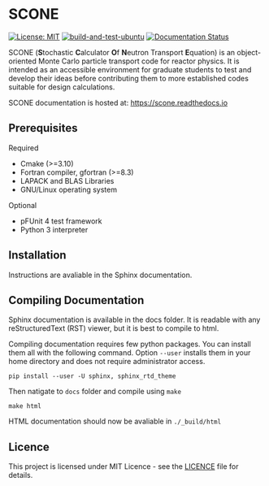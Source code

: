 # SCONE
[![License: MIT](https://img.shields.io/badge/License-MIT-green.svg)](https://opensource.org/licenses/MIT)
[![build-and-test-ubuntu](https://github.com/CambridgeNuclear/SCONE/actions/workflows/build-and-test.yml/badge.svg)](https://github.com/CambridgeNuclear/SCONE/actions/workflows/build-and-test.yml)
[![Documentation Status](https://readthedocs.org/projects/scone/badge/?version=latest)](https://scone.readthedocs.io/en/latest/?badge=latest)

SCONE (**S**tochastic **C**alculator **O**f **N**eutron Transport **E**quation) is an object-oriented Monte Carlo
particle transport code for reactor physics. It is intended as an accessible environment for
graduate students to test and develop their ideas before contributing them to more established
codes suitable for design calculations.

SCONE documentation is hosted at: <https://scone.readthedocs.io>

## Prerequisites
Required

* Cmake (>=3.10)
* Fortran compiler, gfortran (>=8.3)
* LAPACK and BLAS Libraries
* GNU/Linux operating system

Optional

* pFUnit 4 test framework
* Python 3 interpreter

## Installation
Instructions are avaliable in the Sphinx documentation.

## Compiling Documentation
Sphinx documentation is available in the docs folder. It is readable with any reStructuredText (RST)
viewer, but it is best to compile to html.

Compiling documentation requires few python packages. You can install them all with the following
command. Option `--user` installs them in your home directory and does not require administrator access.
```
pip install --user -U sphinx, sphinx_rtd_theme
```
Then natigate to `docs` folder and compile using `make`
```
make html
```

HTML documentation should now be avaliable in `./_build/html`

## Licence
This project is licensed under MIT Licence - see the [LICENCE](LICENCE) file for details.
